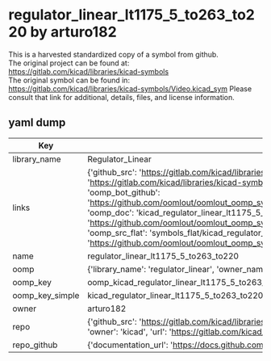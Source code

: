 # regulator_linear_lt1175_5_to263_to220 by arturo182  
This is a harvested standardized copy of a symbol from github.  
The original project can be found at:  
https://gitlab.com/kicad/libraries/kicad-symbols  
The original symbol can be found in:
https://gitlab.com/kicad/libraries/kicad-symbols/Video.kicad_sym
Please consult that link for additional, details, files, and license information.  
## yaml dump  
| Key | Value |  
| --- | --- |  
| library_name | Regulator_Linear |  
| links | {'github_src': 'https://gitlab.com/kicad/libraries/kicad-symbols/Video.kicad_sym', 'github_src_repo': 'https://gitlab.com/kicad/libraries/kicad-symbols', 'oomp_bot': 'kicad_regulator_linear_lt1175_5_to263_to220/working', 'oomp_bot_github': 'https://github.com/oomlout/oomlout_oomp_symbol_bot/tree/main/kicad_regulator_linear_lt1175_5_to263_to220/working', 'oomp_doc': 'kicad_regulator_linear_lt1175_5_to263_to220/working', 'oomp_doc_github': 'https://github.com/oomlout/oomlout_oomp_symbol_doc/tree/main/kicad_regulator_linear_lt1175_5_to263_to220/working', 'oomp_src_flat': 'symbols_flat/kicad_regulator_linear_lt1175_5_to263_to220/working', 'oomp_src_flat_github': 'https://github.com/oomlout/oomlout_oomp_symbol_src/tree/main/kicad_regulator_linear_lt1175_5_to263_to220/working'} |  
| name | regulator_linear_lt1175_5_to263_to220 |  
| oomp | {'library_name': 'regulator_linear', 'owner_name': 'kicad', 'symbol_name': 'regulator_linear_lt1175_5_to263_to220'} |  
| oomp_key | oomp_kicad_regulator_linear_lt1175_5_to263_to220 |  
| oomp_key_simple | kicad_regulator_linear_lt1175_5_to263_to220 |  
| owner | arturo182 |  
| repo | {'github_src': 'https://gitlab.com/kicad/libraries/kicad-symbols/Video.kicad_sym', 'name': 'libraries/kicad-symbols', 'owner': 'kicad', 'url': 'https://gitlab.com/kicad/libraries/kicad-symbols'} |  
| repo_github | {'documentation_url': 'https://docs.github.com/rest/repos/repos#get-a-repository', 'message': 'Not Found'} |  

